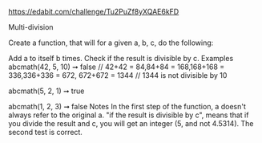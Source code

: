 https://edabit.com/challenge/Tu2PuZf8yXQAE6kFD

Multi-division

Create a function, that will for a given a, b, c, do the following:

Add a to itself b times.
Check if the result is divisible by c.
Examples
abcmath(42, 5, 10) ➞ false
// 42+42 = 84,84+84 = 168,168+168 = 336,336+336 = 672, 672+672 = 1344
// 1344 is not divisible by 10

abcmath(5, 2, 1) ➞ true

abcmath(1, 2, 3) ➞ false
Notes
In the first step of the function, a doesn't always refer to the original a.
"if the result is divisible by c", means that if you divide the result and c, you will get an integer (5, and not 4.5314).
The second test is correct.